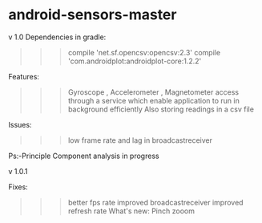 # android-sensors-master
v 1.0
Dependencies in gradle:
>>> compile 'net.sf.opencsv:opencsv:2.3'
>>> compile 'com.androidplot:androidplot-core:1.2.2'

Features:
>>>Gyroscope , Accelerometer , Magnetometer access through a service which enable application to run in background efficiently
>>>Also storing readings in a csv file

Issues:
>>> low frame rate and lag in broadcastreceiver

Ps:-Principle Component analysis in  progress

v 1.0.1

Fixes:
>>>better fps rate 
>>>improved broadcastreceiver
>>>improved refresh rate 
What's new:
>>> Pinch zooom
